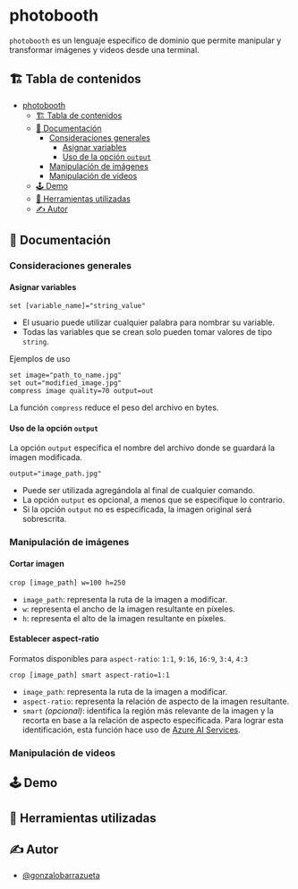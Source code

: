 # photobooth

`photobooth` es un lenguaje específico de dominio que permite manipular y transformar imágenes y videos desde una terminal.

## 🏗️ Tabla de contenidos

<!-- TOC -->
* [photobooth](#photobooth)
  * [🏗️ Tabla de contenidos](#-tabla-de-contenidos)
  * [📝 Documentación](#-documentación)
    * [Consideraciones generales](#consideraciones-generales)
      * [Asignar variables](#asignar-variables)
      * [Uso de la opción `output`](#uso-de-la-opción-output)
    * [Manipulación de imágenes](#manipulación-de-imágenes)
    * [Manipulación de videos](#manipulación-de-videos)
  * [🕹️ Demo](#-demo)
  * [🔨 Herramientas utilizadas](#-herramientas-utilizadas)
  * [✍️ Autor](#-autor)
<!-- TOC -->

## 📝 Documentación

### Consideraciones generales

#### Asignar variables
```
set [variable_name]="string_value"
```
- El usuario puede utilizar cualquier palabra para nombrar su variable.
- Todas las variables que se crean solo pueden tomar valores de tipo `string`.

Ejemplos de uso
```
set image="path_to_name.jpg"
set out="modified_image.jpg"
compress image quality=70 output=out
```
La función `compress` reduce el peso del archivo en bytes.

#### Uso de la opción `output`
La opción `output` especifica el nombre del archivo donde se guardará la imagen modificada.
````
output="image_path.jpg"
````
- Puede ser utilizada agregándola al final de cualquier comando.
- La opción `output` es opcional, a menos que se especifique lo contrario.
- Si la opción `output` no es especificada, la imagen original será sobrescrita.

### Manipulación de imágenes

#### Cortar imagen
```
crop [image_path] w=100 h=250
```
- `image_path`: representa la ruta de la imagen a modificar.
- `w`: representa el ancho de la imagen resultante en píxeles.
- `h`: representa el alto de la imagen resultante en píxeles.

#### Establecer aspect-ratio
Formatos disponibles para `aspect-ratio`: `1:1`, `9:16`, `16:9`, `3:4`, `4:3`
```
crop [image_path] smart aspect-ratio=1:1
```
- `image_path`: representa la ruta de la imagen a modificar.
- `aspect-ratio`: representa la relación de aspecto de la imagen resultante.
- `smart` _(opcional)_: identifica la región más relevante de la imagen y la recorta en base a la relación de aspecto especificada. Para lograr esta identificación, esta función hace uso de [Azure AI Services](https://learn.microsoft.com/en-us/rest/api/computervision/generate-thumbnail/generate-thumbnail?view=rest-computervision-v3.2&tabs=HTTP).

### Manipulación de videos

## 🕹️ Demo

## 🔨 Herramientas utilizadas

## ✍️ Autor

- [@gonzalobarrazueta](https://www.github.com/gonzalobarrazueta)
